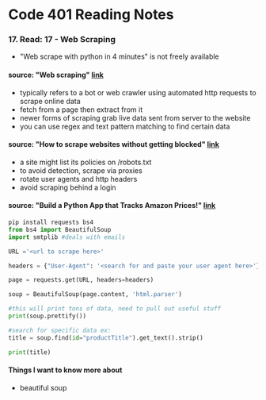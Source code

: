 # Code 401 Reading Notes 
### 17. Read: 17 - Web Scraping  

- "Web scrape with python in 4 minutes" is not freely available 

####  source: "Web scraping" [link](https://en.wikipedia.org/wiki/Web_scraping)
- typically refers to a bot or web crawler using automated http requests to scrape online data 
- fetch from a page then extract from it 
- newer forms of scraping grab live data sent from server to the website 
- you can use regex and text pattern matching to find certain data

####  source: "How to scrape websites without getting blocked" [link](https://www.scrapehero.com/how-to-prevent-getting-blacklisted-while-scraping/)
- a site might list its policies on /robots.txt
- to avoid detection, scrape via proxies
- rotate user agents and http headers 
- avoid scraping behind a login

####  source: "Build a Python App that Tracks Amazon Prices!" [link](https://www.youtube.com/watch?v=Bg9r_yLk7VY)

```python 
pip install requests bs4
from bs4 import BeautifulSoup
import smtplib #deals with emails

URL ='<url to scrape here>'

headers = {"User-Agent": '<search for and paste your user agent here>'}

page = requests.get(URL, headers=headers)

soup = BeautifulSoup(page.content, 'html.parser')

#this will print tons of data, need to pull out useful stuff
print(soup.prettify())

#search for specific data ex: 
title = soup.find(id="productTitle").get_text().strip()

print(title)


```

#### Things I want to know more about 
- beautiful soup 